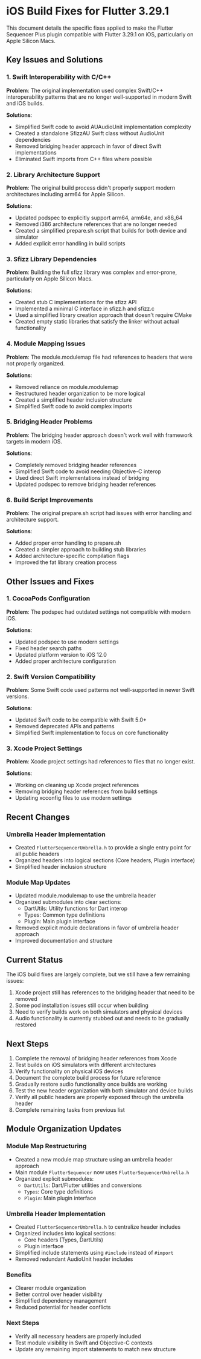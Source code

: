 # iOS Build Fixes for Flutter 3.29.1

This document details the specific fixes applied to make the Flutter Sequencer Plus plugin compatible with Flutter 3.29.1 on iOS, particularly on Apple Silicon Macs.

## Key Issues and Solutions

### 1. Swift Interoperability with C/C++

**Problem**: The original implementation used complex Swift/C++ interoperability patterns that are no longer well-supported in modern Swift and iOS builds.

**Solutions**:
- Simplified Swift code to avoid AUAudioUnit implementation complexity
- Created a standalone SfizzAU Swift class without AudioUnit dependencies
- Removed bridging header approach in favor of direct Swift implementations
- Eliminated Swift imports from C++ files where possible

### 2. Library Architecture Support

**Problem**: The original build process didn't properly support modern architectures including arm64 for Apple Silicon.

**Solutions**:
- Updated podspec to explicitly support arm64, arm64e, and x86_64
- Removed i386 architecture references that are no longer needed
- Created a simplified prepare.sh script that builds for both device and simulator
- Added explicit error handling in build scripts

### 3. Sfizz Library Dependencies

**Problem**: Building the full sfizz library was complex and error-prone, particularly on Apple Silicon Macs.

**Solutions**:
- Created stub C implementations for the sfizz API
- Implemented a minimal C interface in sfizz.h and sfizz.c
- Used a simplified library creation approach that doesn't require CMake
- Created empty static libraries that satisfy the linker without actual functionality

### 4. Module Mapping Issues

**Problem**: The module.modulemap file had references to headers that were not properly organized.

**Solutions**:
- Removed reliance on module.modulemap 
- Restructured header organization to be more logical
- Created a simplified header inclusion structure
- Simplified Swift code to avoid complex imports

### 5. Bridging Header Problems

**Problem**: The bridging header approach doesn't work well with framework targets in modern iOS.

**Solutions**:
- Completely removed bridging header references
- Simplified Swift code to avoid needing Objective-C interop
- Used direct Swift implementations instead of bridging
- Updated podspec to remove bridging header references

### 6. Build Script Improvements

**Problem**: The original prepare.sh script had issues with error handling and architecture support.

**Solutions**:
- Added proper error handling to prepare.sh
- Created a simpler approach to building stub libraries
- Added architecture-specific compilation flags
- Improved the fat library creation process

## Other Issues and Fixes

### 1. CocoaPods Configuration

**Problem**: The podspec had outdated settings not compatible with modern iOS.

**Solutions**:
- Updated podspec to use modern settings
- Fixed header search paths 
- Updated platform version to iOS 12.0
- Added proper architecture configuration

### 2. Swift Version Compatibility

**Problem**: Some Swift code used patterns not well-supported in newer Swift versions.

**Solutions**:
- Updated Swift code to be compatible with Swift 5.0+
- Removed deprecated APIs and patterns
- Simplified Swift implementation to focus on core functionality

### 3. Xcode Project Settings

**Problem**: Xcode project settings had references to files that no longer exist.

**Solutions**:
- Working on cleaning up Xcode project references
- Removing bridging header references from build settings
- Updating xcconfig files to use modern settings

## Recent Changes

### Umbrella Header Implementation
- Created `FlutterSequencerUmbrella.h` to provide a single entry point for all public headers
- Organized headers into logical sections (Core headers, Plugin interface)
- Simplified header inclusion structure

### Module Map Updates
- Updated module.modulemap to use the umbrella header
- Organized submodules into clear sections:
  - DartUtils: Utility functions for Dart interop
  - Types: Common type definitions
  - Plugin: Main plugin interface
- Removed explicit module declarations in favor of umbrella header approach
- Improved documentation and structure

## Current Status

The iOS build fixes are largely complete, but we still have a few remaining issues:

1. Xcode project still has references to the bridging header that need to be removed
2. Some pod installation issues still occur when building
3. Need to verify builds work on both simulators and physical devices
4. Audio functionality is currently stubbed out and needs to be gradually restored

## Next Steps

1. Complete the removal of bridging header references from Xcode
2. Test builds on iOS simulators with different architectures
3. Verify functionality on physical iOS devices
4. Document the complete build process for future reference
5. Gradually restore audio functionality once builds are working
6. Test the new header organization with both simulator and device builds
7. Verify all public headers are properly exposed through the umbrella header
8. Complete remaining tasks from previous list

## Module Organization Updates

### Module Map Restructuring
- Created a new module map structure using an umbrella header approach
- Main module `FlutterSequencer` now uses `FlutterSequencerUmbrella.h`
- Organized explicit submodules:
  - `DartUtils`: Dart/Flutter utilities and conversions
  - `Types`: Core type definitions
  - `Plugin`: Main plugin interface

### Umbrella Header Implementation
- Created `FlutterSequencerUmbrella.h` to centralize header includes
- Organized includes into logical sections:
  - Core headers (Types, DartUtils)
  - Plugin interface
- Simplified include statements using `#include` instead of `#import`
- Removed redundant AudioUnit header includes

### Benefits
- Clearer module organization
- Better control over header visibility
- Simplified dependency management
- Reduced potential for header conflicts

### Next Steps
- Verify all necessary headers are properly included
- Test module visibility in Swift and Objective-C contexts
- Update any remaining import statements to match new structure 